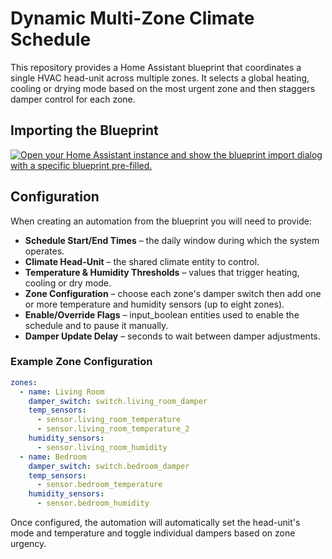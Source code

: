 # Dynamic Multi-Zone Climate Schedule

This repository provides a Home Assistant blueprint that coordinates a single HVAC head-unit across multiple zones. It selects a global heating, cooling or drying mode based on the most urgent zone and then staggers damper control for each zone.

## Importing the Blueprint

[![Open your Home Assistant instance and show the blueprint import dialog with a specific blueprint pre-filled.](https://my.home-assistant.io/badges/blueprint_import.svg)](https://my.home-assistant.io/redirect/blueprint_import/?blueprint_url=https%3A%2F%2Fgithub.com%2Fbarneyonline%2Fha-multi-zone-climate%2Fblob%2Fmain%2Fblueprints%2Fautomation%2Fmulti_zone_climate.yaml)

## Configuration

When creating an automation from the blueprint you will need to provide:

- **Schedule Start/End Times** – the daily window during which the system operates.
- **Climate Head-Unit** – the shared climate entity to control.
- **Temperature & Humidity Thresholds** – values that trigger heating, cooling or dry mode.
- **Zone Configuration** – choose each zone's damper switch then add one or more
  temperature and humidity sensors (up to eight zones).
- **Enable/Override Flags** – input_boolean entities used to enable the schedule and to pause it manually.
- **Damper Update Delay** – seconds to wait between damper adjustments.

### Example Zone Configuration

```yaml
zones:
  - name: Living Room
    damper_switch: switch.living_room_damper
    temp_sensors:
      - sensor.living_room_temperature
      - sensor.living_room_temperature_2
    humidity_sensors:
      - sensor.living_room_humidity
  - name: Bedroom
    damper_switch: switch.bedroom_damper
    temp_sensors:
      - sensor.bedroom_temperature
    humidity_sensors:
      - sensor.bedroom_humidity
```

Once configured, the automation will automatically set the head-unit's mode and temperature and toggle individual dampers based on zone urgency.
